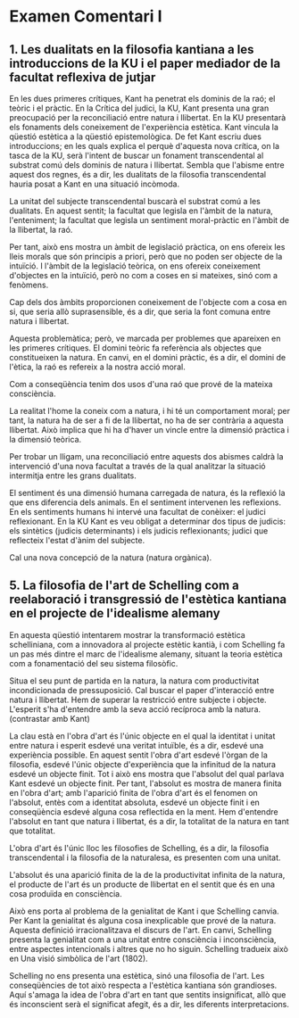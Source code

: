 # Examen Comentari I

## 1. Les dualitats en la filosofia kantiana a les introduccions de la KU i el paper mediador de la facultat reflexiva de jutjar

En les dues primeres crítiques, Kant ha penetrat els dominis de la raó; el teòric i el pràctic. En la Crítica del judici, la KU, Kant presenta una gran preocupació per la reconciliació entre natura i llibertat. En la KU presentarà els fonaments dels coneixement de l'experiència estètica. Kant vincula la qüestió estètica a la qüestió epistemològica. De fet Kant escriu dues introduccions; en les quals explica el perquè d'aquesta nova crítica, on la tasca de la KU, serà l'intent de buscar un fonament transcendental al substrat comú dels dominis de natura i llibertat. Sembla que l'abisme entre aquest dos regnes, és a dir, les dualitats de la filosofia transcendental hauria posat a Kant en una situació incòmoda.

La unitat del subjecte transcendental buscarà el substrat comú a les dualitats. En aquest sentit; la facultat que legisla en l'àmbit de la natura, l'enteniment; la facultat que legisla un sentiment moral-pràctic en l'àmbit de la llibertat, la raó.

Per tant, això ens mostra un àmbit de legislació pràctica, on ens ofereix les lleis morals que són principis a priori, però que no poden ser objecte de la intuïció. I l'àmbit de la legislació teòrica, on ens ofereix coneixement d'objectes en la intuïció, però no com a coses en si mateixes, sinó com a fenòmens.

Cap dels dos àmbits proporcionen coneixement de l'objecte com a cosa en si, que seria allò suprasensible, és a dir, que seria la font comuna entre natura i llibertat.

Aquesta problemàtica; però, ve marcada per problemes que apareixen en les primeres crítiques. El domini teòric fa referència als objectes que constitueixen la natura. En canvi, en el domini pràctic, és a dir, el domini de l'ètica, la raó es refereix a la nostra acció moral.

Com a conseqüència tenim dos usos d'una raó que prové de la mateixa consciència.

La realitat l'home la coneix com a natura, i hi té un comportament moral; per tant, la natura ha de ser a fi de la llibertat, no ha de ser contrària a aquesta llibertat. Això implica que hi ha d'haver un vincle entre la dimensió pràctica i la dimensió teòrica.

Per trobar un lligam, una reconciliació entre aquests dos abismes caldrà la intervenció d'una nova facultat a través de la qual analitzar la situació intermitja entre les grans dualitats.

El sentiment és una dimensió humana carregada de natura, és la reflexió la que ens diferencia dels animals. En el sentiment intervenen les reflexions. En els sentiments humans hi intervé una facultat de conèixer: el judici reflexionant. En la KU Kant es veu obligat a determinar dos tipus de judicis: els sintètics (judicis determinants) i els judicis reflexionants; judici que reflecteix l'estat d'ànim del subjecte.

Cal una nova concepció de la natura (natura orgànica).

## 5. La filosofia de l'art de Schelling com a reelaboració i transgressió de l'estètica kantiana en el projecte de l'idealisme alemany

En aquesta qüestió intentarem mostrar la transformació estètica schelliniana, com a innovadora al projecte estètic kantià, i com Schelling fa un pas més dintre el marc de l'idealisme alemany, situant la teoria estètica com a fonamentació del seu sistema filosòfic.

Situa el seu punt de partida en la natura, la natura com productivitat incondicionada de pressuposició. Cal buscar el paper d'interacció entre natura i llibertat. Hem de superar la restricció entre subjecte i objecte. L'esperit s'ha d'entendre amb la seva acció recíproca amb la natura. (contrastar amb Kant)

La clau està en l'obra d'art és l'únic objecte en el qual la identitat i unitat entre natura i esperit esdevé una veritat intuïble, és a dir, esdevé una experiència possible. En aquest sentit l'obra d'art esdevé l'òrgan de la filosofia, esdevé l'únic objecte d'experiència que la infinitud de la natura esdevé un objecte finit. Tot i això ens mostra que l'absolut del qual parlava Kant esdevé un objecte finit. Per tant, l'absolut es mostra de manera finita en l'obra d'art; amb l'aparició finita de l'obra d'art és el fenomen on l'absolut, entès com a identitat absoluta, esdevé un objecte finit i en conseqüència esdevé alguna cosa reflectida en la ment. Hem d'entendre l'absolut en tant que natura i llibertat, és a dir, la totalitat de la natura en tant que totalitat.

L'obra d'art és l'únic lloc les filosofies de Schelling, és a dir, la filosofia transcendental i la filosofia de la naturalesa, es presenten com una unitat.

L'absolut és una aparició finita de la de la productivitat infinita de la natura, el producte de l'art és un producte de llibertat en el sentit que és en una cosa produïda en consciència.

Això ens porta al problema de la genialitat de Kant i que Schelling canvia. Per Kant la genialitat és alguna cosa inexplicable que prové de la natura. Aquesta definició irracionalitzava el discurs de l'art. En canvi, Schelling presenta la genialitat com a una unitat entre consciència i inconsciència, entre aspectes intencionals i altres que no ho siguin. Schelling tradueix això en Una visió simbòlica de l'art (1802).

Schelling no ens presenta una estètica, sinó una filosofia de l'art. Les conseqüències de tot això respecta a l'estètica kantiana són grandioses. Aquí s'amaga la idea de l'obra d'art en tant que sentits insignificat, allò que és inconscient serà el significat afegit, és a dir, les diferents interpretacions.
